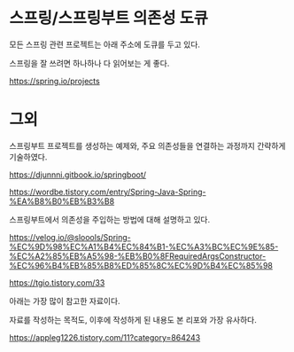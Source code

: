 
# 스프링/스프링부트 의존성 도큐

모든 스프링 관련 프로젝트는 아래 주소에 도큐를 두고 있다.

스프링을 잘 쓰려면 하나하나 다 읽어보는 게 좋다.

https://spring.io/projects




# 그외

스프링부트 프로젝트를 생성하는 예제와, 주요 의존성들을 연결하는 과정까지 간략하게 기술하였다.

https://djunnni.gitbook.io/springboot/

https://wordbe.tistory.com/entry/Spring-Java-Spring-%EA%B8%B0%EB%B3%B8


스프링부트에서 의존성을 주입하는 방법에 대해 설명하고 있다.

https://velog.io/@sloools/Spring-%EC%9D%98%EC%A1%B4%EC%84%B1-%EC%A3%BC%EC%9E%85-%EC%A2%85%EB%A5%98-%EB%B0%8FRequiredArgsConstructor-%EC%96%B4%EB%85%B8%ED%85%8C%EC%9D%B4%EC%85%98

https://tgio.tistory.com/33


아래는 가장 많이 참고한 자료이다.

자료를 작성하는 목적도, 이후에 작성하게 된 내용도 본 리포와 가장 유사하다.

https://appleg1226.tistory.com/11?category=864243
